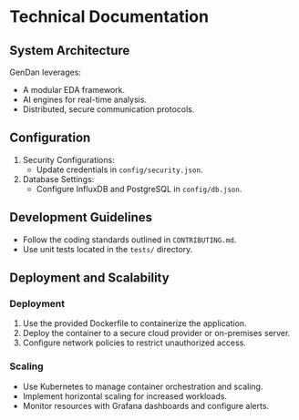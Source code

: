 
# Technical Documentation

## System Architecture
GenDan leverages:
- A modular EDA framework.
- AI engines for real-time analysis.
- Distributed, secure communication protocols.

## Configuration
1. Security Configurations:
   - Update credentials in `config/security.json`.
2. Database Settings:
   - Configure InfluxDB and PostgreSQL in `config/db.json`.

## Development Guidelines
- Follow the coding standards outlined in `CONTRIBUTING.md`.
- Use unit tests located in the `tests/` directory.


## Deployment and Scalability

### Deployment
1. Use the provided Dockerfile to containerize the application.
2. Deploy the container to a secure cloud provider or on-premises server.
3. Configure network policies to restrict unauthorized access.

### Scaling
- Use Kubernetes to manage container orchestration and scaling.
- Implement horizontal scaling for increased workloads.
- Monitor resources with Grafana dashboards and configure alerts.

